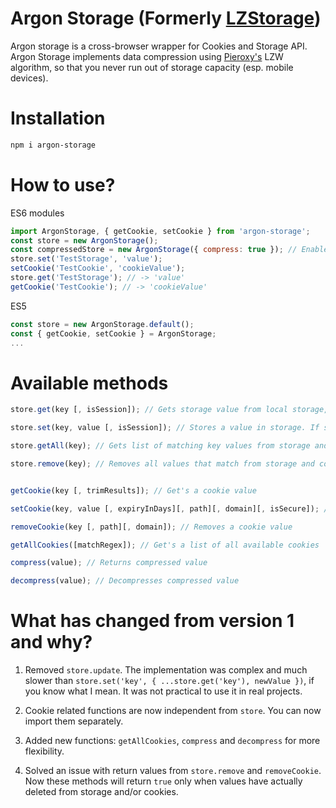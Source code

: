 # Argon Storage (Formerly <a href="https://www.npmjs.com/package/lzstorage">LZStorage</a>)

Argon storage is a cross-browser wrapper for Cookies and Storage API. Argon Storage implements data compression using <a href="https://github.com/pieroxy/lz-string">Pieroxy's</a> LZW algorithm, so that you never run out of storage capacity (esp. mobile devices).

# Installation

```sh
npm i argon-storage
```

# How to use?

ES6 modules

```js
import ArgonStorage, { getCookie, setCookie } from 'argon-storage';
const store = new ArgonStorage();
const compressedStore = new ArgonStorage({ compress: true }); // Enable compression
store.set('TestStorage', 'value');
setCookie('TestCookie', 'cookieValue');
store.get('TestStorage'); // -> 'value'
getCookie('TestCookie'); // -> 'cookieValue'
```

ES5

```js
const store = new ArgonStorage.default();
const { getCookie, setCookie } = ArgonStorage;
...
```

# Available methods

```js
store.get(key [, isSession]); // Gets storage value from local storage, session storage or cookie (whichever is available)

store.set(key, value [, isSession]); // Stores a value in storage. If storage is unavailable, the value is saved in cookies

store.getAll(key); // Gets list of matching key values from storage and cookies

store.remove(key); // Removes all values that match from storage and cookies. 


getCookie(key [, trimResults]); // Get's a cookie value

setCookie(key, value [, expiryInDays][, path][, domain][, isSecure]); // Set's a cookie value

removeCookie(key [, path][, domain]); // Removes a cookie value

getAllCookies([matchRegex]); // Get's a list of all available cookies

compress(value); // Returns compressed value

decompress(value); // Decompresses compressed value
```

# What has changed from version 1 and why?

1. Removed ``store.update``. The implementation was complex and much slower than ``store.set('key', { ...store.get('key'), newValue })``, if you know what I mean. It was not practical to use it in real projects.<br>

2. Cookie related functions are now independent from ``store``. You can now import them separately.<br>

3. Added new functions: ``getAllCookies``, ``compress`` and ``decompress`` for more flexibility.<br>

4. Solved an issue with return values from ``store.remove`` and ``removeCookie``. Now these methods will return ``true`` only when values have actually deleted from storage and/or cookies.